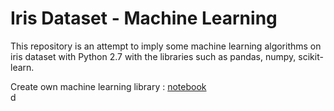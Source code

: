 # Iris Dataset - Machine Learning

This repository is an attempt to imply some machine learning algorithms on iris dataset with Python 2.7 with the libraries such as pandas, numpy, scikit-learn. 

Create own machine learning library : <A href='http://nbviewer.jupyter.org/github/sametmarasli/Project_Iris_Dataset/blob/master/ml_library.ipynb'>notebook</A><BR>d

